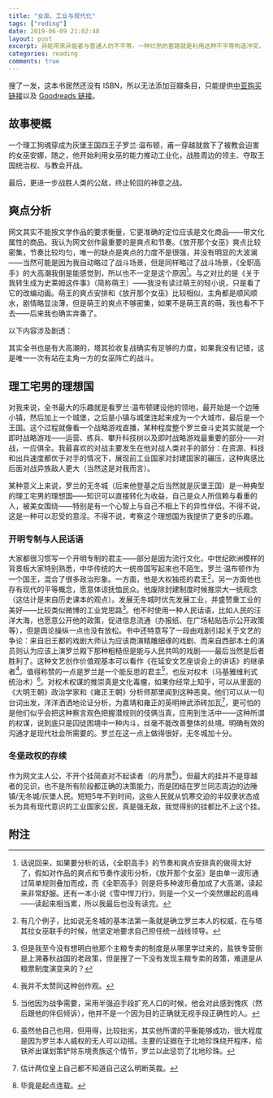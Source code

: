 ```yaml
---
title: "女巫、工业与现代化"
tags: ["reding"]
date: 2019-06-09 21:02:48
layout: post
excerpt: 异能带来异能者与普通人的不平等，一种烂熟的套路就是利用这种不平等构造冲突，《放开那女巫》追求将异能的利益与普通民众分享，这是一种更倾向平等主义的做法，但比较有新意。
categories: reading
comments: true
---
```


搜了一发，这本书居然还没有 ISBN，所以无法添加豆瓣条目，只能提供[中亚购买链接](https://www.amazon.cn/dp/B07235PC26/ref=sr_1_1?__mk_zh_CN=%E4%BA%9A%E9%A9%AC%E9%80%8A%E7%BD%91%E7%AB%99&crid=17A3GH6ZTZ6HJ&keywords=%E6%94%BE%E5%BC%80%E9%82%A3%E4%B8%AA%E5%A5%B3%E5%B7%AB&qid=1560089282&s=gateway&sprefix=%E6%94%BE%E5%BC%80%E9%82%A3%2Caps%2C161&sr=8-1)以及 [Goodreads 链接](https://www.goodreads.com/book/show/33838030-stepping-into-a-new-world)。

## 故事梗概 ##

一个理工狗魂穿成为灰堡王国四王子罗兰·温布顿，甫一穿越就救下了被教会迫害的女巫安娜，随之，他开始利用女巫的能力推动工业化，战胜周边的领主、夺取王国统治权、与教会开战。
<div class="cover">最后，更进一步战胜人类的公敌，终止轮回的神意之战。</div>

## 爽点分析 ##

网文其实不能按文学作品的要求衡量，它更准确的定位应该是文化商品——带文化属性的商品。我认为网文创作最重要的是爽点和节奏。《放开那个女巫》爽点比较密集，节奏比较均匀，唯一的缺点是爽点的力度不是很强，并没有明显的大波澜——当然可能是因为我自动略过了战斗场景，但是同样略过了战斗场景，《全职高手》的大高潮我倒是能感觉到，所以也不一定是这个原因[^1]。与之对比的是《关于我转生成为史莱姆这件事》（简称萌王）——我没有读过萌王的轻小说，只是看了它的改编动画。萌王的爽点安排和《放开那个女巫》比较相似，主角都是顺风顺水，剧情略显淡薄，但是萌王的爽点不够密集，如果不是萌王真的萌，我也看不下去——后来我也确实弃番了。

以下内容涉及剧透：

<span class="cover">其实全书也是有大高潮的，塔其拉收复战确实有足够的力度，如果我没有记错，这是唯一一次有站在主角一方的女巫阵亡的战斗。</span>

## 理工宅男的理想国 ##

对我来说，全书最大的乐趣就是看罗兰·温布顿建设他的领地，最开始是一个边陲小镇，然后加上一个城堡，之后是小镇与城堡连起来成为一个大城市，最后是一个王国。这个过程就像看一个战略游戏直播，某种程度整个罗兰奋斗史其实就是一个即时战略游戏——运营、练兵、攀升科技树以及即时战略游戏最重要的部分——对战，一应俱全。我最喜欢的对战主要发生在他对战人类对手的部分：在资源、科技和出兵速度都优于对手的情况下，展现前工业国家对封建国家的碾压，这种爽感比后面对战异族敌人更大（当然这是对我而言）。

某种意义上来说，罗兰的无冬城（后来他登基之后当然就是灰堡王国）是一种典型的理工宅男的理想国——知识可以直接转化为收益，自己是众人所信赖与看重的人，被美女围绕——特别是有一个心智上与自己不相上下的异性伴侣。不得不说，这是一种可以忍受的意淫。不得不说，考察这个理想国为我提供了更多的乐趣。

### 开明专制与人民话语 ###

大家都很习惯写一个开明专制的君主——部分是因为流行文化，中世纪欧洲模样的背景板大家特别熟悉，中华传统的大一统帝国写起来也不陌生。罗兰·温布顿作为一个国王，混合了很多政治形象。一方面，他是大权独揽的君王[^2]，另一方面他也存有现代的平等概念，愿意体谅抚恤民众。他废除封建制度时候推崇大一统观念（这估计是来自历史课本的观点）。发展无冬城时优先发展工业，并盛赞重工业的美好——比较类似微博的工业党思路[^3]。他不时使用一种人民话语，比如人民的汪洋大海，也愿意公开他的政策，促进信息流通（办报纸、在广场粘贴告示公开政策等），但是舆论操纵一点也没有放松。书中还特意写了一段由戏剧引起关于文艺的争论：来自旧王都的戏剧大师认为应该商演精雕细琢的戏剧、而来自西部本土的演员则认为应该上演罗兰殿下那种粗糙但是能与人民共鸣的戏剧——最后当然是后者胜利了。这种文艺创作价值观基本可以看作《在延安文艺座谈会上的讲话》的继承者[^4]。值得称赞的一点是罗兰是一个能反思的君主[^5]，也反对权术（马基雅维利式统治术）[^6]。对权术权谋的推崇真是文化毒瘤，如果你经常上知乎，可以从里面的《大明王朝》政治学家和《雍正王朝》分析师那里闻到这种恶臭。他们可以从一句台词出发，洋洋洒洒地论证分析，为嘉靖和雍正的英明神武添砖加瓦[^7]，更可怕的是他们似乎会把这种察言观色把握潜规则的伎俩当真，应用到生活中——这种所谓的权谋，说到底只是囚徒困境中一种内斗，丝毫不能改善整体的处境。明确有效的沟通才是现代社会所需要的。罗兰在这一点上做得很好，无冬城加十分。

### 冬堡政权的存续 ###

作为网文主人公，不开个挂简直对不起读者（的月票[^8]）。但最大的挂并不是穿越者的见识，也不是所有阶段都正确的决策能力，而是团结在罗兰同志周边的边陲镇/无冬城/灰堡人民。短短5年不到时间，这些人民就从饥寒交迫的半奴隶状态成长为具有现代意识的工业国家公民，真是强无敌，我觉得别的挂都比不上这个挂。



## 附注 ##

[^1]: 话说回来，如果要分析的话，《全职高手》的节奏和爽点安排真的做得太好了，假如对作品的爽点和节奏作波形分析，《放开那个女巫》是由单一波形通过简单规则叠加而成，而《全职高手》则是将多种波形叠加成了大高潮，读起来非常舒服。还有一本小说《雪中悍刀行》，则是一个又一个突然爆起的高峰——读起来相当累，所以我最后也没有读完。

[^2]: <span class="cover">有几个例子，比如说无冬城的基本法第一条就是确立罗兰本人的权威，在与塔其拉女巫联手的时候，他坚定地要求自己担任统一战线领导。</span>

[^3]: 但是我至今没有想明白他那个主粮专卖的制度是从哪里学过来的，盐铁专营倒是上溯春秋战国的老政策，但是搜了一下没有发现主粮专卖的政策，难道是从粮票制度演变来的？

[^4]: 我并不太赞同这种创作观。

[^5]: 当他因为战争需要，采用半强迫手段扩充人口的时候，他会对此感到愧疚（然后跟他的伴侣倾诉），他并不是一个因为目的正确就无视手段正确性的人。

[^6]: 虽然他自己也用，但用得，比较拙劣，其实他所谓的平衡能够成功，很大程度是因为罗兰本人威权的无人可以动摇。<span class="cover">主要的证据在于北地珍珠绕开程序，给铁斧出谋划策铲除东境贵族这个情节，罗兰以此惩罚了北地珍珠。</span>

[^7]: 估计两位皇上自己都不知道自己这么明断英裁。

[^8]: 毕竟是起点连载。
